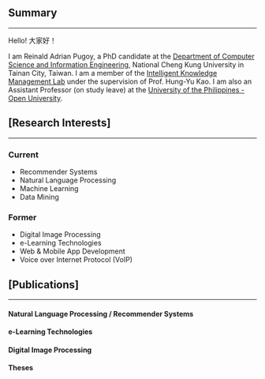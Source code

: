 ## Summary
----
Hello! 大家好！

I am Reinald Adrian Pugoy, a PhD candidate at the [Department of Computer Science and Information Engineering](https://www.csie.ncku.edu.tw/), National Cheng Kung University in Tainan City, Taiwan. I am a member of the [Intelligent Knowledge Management Lab](https://ikmlab.csie.ncku.edu.tw) under the supervision of Prof. Hung-Yu Kao. I am also an Assistant Professor (on study leave) at the [University of the Philippines - Open University](https://fics.upou.edu.ph).


## [Research Interests]
----
### Current 

- Recommender Systems
- Natural Language Processing
- Machine Learning
- Data Mining

### Former

- Digital Image Processing
- e-Learning Technologies
- Web & Mobile App Development
- Voice over Internet Protocol (VoIP)

## [Publications]
----

#### Natural Language Processing / Recommender Systems

#### e-Learning Technologies

#### Digital Image Processing

#### Theses

